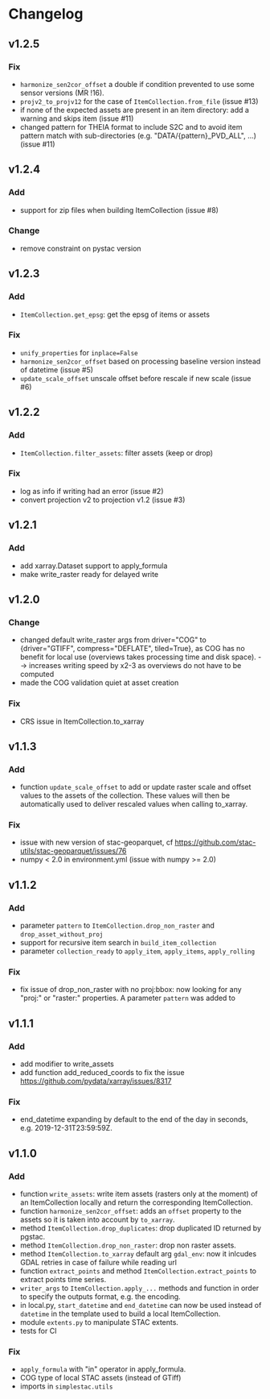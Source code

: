 
# Changelog

## v1.2.5

### Fix

- `harmonize_sen2cor_offset` a double if condition prevented to use some sensor
  versions (MR !16).
- `projv2_to_projv12` for the case of `ItemCollection.from_file` (issue #13)
- if none of the expected assets are present in an item directory: add a warning
  and skips item (issue #11)
- changed pattern for THEIA format to include S2C and to avoid item pattern
  match with sub-directories (e.g. "DATA/{pattern}_PVD_ALL", ...) (issue #11)

## v1.2.4

### Add

- support for zip files when building ItemCollection (issue #8)

### Change

- remove constraint on pystac version

## v1.2.3

### Add

- `ItemCollection.get_epsg`: get the epsg of items or assets

### Fix

- `unify_properties` for `inplace=False`
- `harmonize_sen2cor_offset` based on processing baseline version instead of
  datetime (issue #5)
- `update_scale_offset` unscale offset before rescale if new scale (issue #6)

## v1.2.2

### Add

- `ItemCollection.filter_assets`: filter assets (keep or drop)

### Fix

- log as info if writing had an error (issue #2)
- convert projection v2 to projection v1.2 (issue #3)

## v1.2.1

### Add

- add xarray.Dataset support to apply_formula
- make write_raster ready for delayed write

## v1.2.0

### Change

- changed default write_raster args from driver="COG" to {driver="GTIFF", compress="DEFLATE", tiled=True},
  as COG has no benefit for local use (overviews takes processing time and disk space).
  --> increases writing speed by x2-3 as overviews do not have to be computed
- made the COG validation quiet at asset creation

### Fix

- CRS issue in ItemCollection.to_xarray

## v1.1.3

### Add

- function `update_scale_offset` to add or update raster scale and offset values to the assets of the collection. These values will then be automatically used to deliver rescaled values when calling to_xarray.

### Fix

- issue with new version of stac-geoparquet, cf <https://github.com/stac-utils/stac-geoparquet/issues/76>
- numpy < 2.0 in environment.yml (issue with numpy >= 2.0)

## v1.1.2

### Add

- parameter `pattern` to `ItemCollection.drop_non_raster` and `drop_asset_without_proj`
- support for recursive item search in `build_item_collection`
- parameter `collection_ready` to `apply_item`, `apply_items`, `apply_rolling`

### Fix

- fix issue of drop_non_raster with no proj:bbox: now looking for any "proj:" or "raster:" properties.
  A parameter `pattern` was added to

## v1.1.1

### Add

- add modifier to write_assets
- add function add_reduced_coords to fix the issue <https://github.com/pydata/xarray/issues/8317>

### Fix

- end_datetime expanding by default to the end of the day in seconds, e.g. 2019-12-31T23:59:59Z.

## v1.1.0

### Add

- function `write_assets`: write item assets (rasters only at the moment) of an ItemCollection locally and return the corresponding ItemCollection.
- function `harmonize_sen2cor_offset`: adds an `offset` property to the assets so it is taken into account by `to_xarray`.
- method `ItemCollection.drop_duplicates`: drop duplicated ID returned by pgstac.
- method `ItemCollection.drop_non_raster`: drop non raster assets.
- method `ItemCollection.to_xarray` default arg `gdal_env`: now it inlcudes GDAL retries in case of failure while reading url
- function `extract_points` and method `ItemCollection.extract_points` to extract points time series.
- `writer_args` to `ItemCollection.apply_...` methods and function in order to specify the outputs format, e.g. the encoding.
- in local.py, `start_datetime` and `end_datetime` can now be used instead of `datetime` in the template used to build a local ItemCollection.
- module `extents.py` to manipulate STAC extents.
- tests for CI

### Fix

- `apply_formula` with "in" operator in apply_formula.
- COG type of local STAC assets (instead of GTiff)
- imports in `simplestac.utils`
